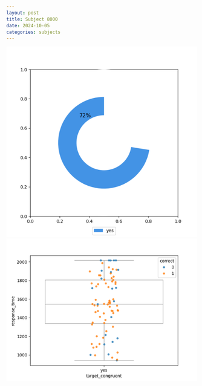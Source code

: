 ```yaml
---
layout: post
title: Subject 8000
date: 2024-10-05
categories: subjects
---
```


![](data/8000/run-4/8000_accuracy_target_congruence.png)
![](data/8000/run-4/8000_rt_congruence.png)
